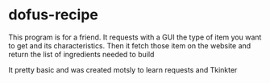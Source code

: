 # dofus-recipe

This program is for a friend. It requests with a GUI the type of item you want to get and its characteristics. Then it fetch those item on the website and return the list of ingredients needed to build 


It pretty basic and was created motsly to learn requests and Tkinkter 
